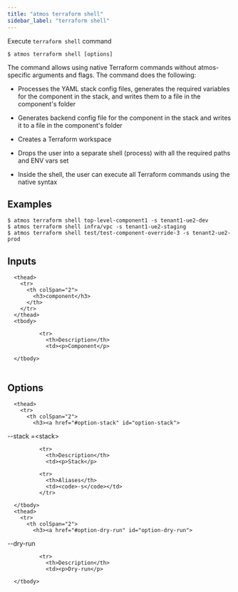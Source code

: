 ```yaml
---
title: "atmos terraform shell"
sidebar_label: "terraform shell"
---
```


Execute `terraform shell` command

```shell
$ atmos terraform shell [options]
```

The command allows using native Terraform commands without atmos-specific arguments and flags. The command does the following:

- Processes the YAML stack config files, generates the required variables for the component in the stack, and writes them to a file in the component's folder

- Generates backend config file for the component in the stack and writes it to a file in the component's folder

- Creates a Terraform workspace

- Drops the user into a separate shell (process) with all the required paths and ENV vars set

- Inside the shell, the user can execute all Terraform commands using the native syntax
## Examples

```shell
$ atmos terraform shell top-level-component1 -s tenant1-ue2-dev
$ atmos terraform shell infra/vpc -s tenant1-ue2-staging
$ atmos terraform shell test/test-component-override-3 -s tenant2-ue2-prod
```

## Inputs


<table className="reference-table">
  
      <thead>
        <tr>
          <th colSpan="2">
            <h3>component</h3>
          </th>
        </tr>
      </thead>
      <tbody>
        
              <tr>
                <th>Description</th>
                <td><p>Component</p>
</td>
              </tr>
            
      </tbody>
</table>



## Options


<table className="reference-table">
  
      <thead>
        <tr>
          <th colSpan="2">
            <h3><a href="#option-stack" id="option-stack">
  --stack
  <span class="option-spec"> =&lt;stack&gt;</span>
</a></h3>
          </th>
        </tr>
      </thead>
      <tbody>
        
              <tr>
                <th>Description</th>
                <td><p>Stack</p>
</td>
              </tr>
             
              <tr>
                <th>Aliases</th>
                <td><code>-s</code></td>
              </tr>
             
      </tbody>
      <thead>
        <tr>
          <th colSpan="2">
            <h3><a href="#option-dry-run" id="option-dry-run">
  --dry-run
  
</a></h3>
          </th>
        </tr>
      </thead>
      <tbody>
        
              <tr>
                <th>Description</th>
                <td><p>Dry-run</p>
</td>
              </tr>
              
      </tbody>
</table>


